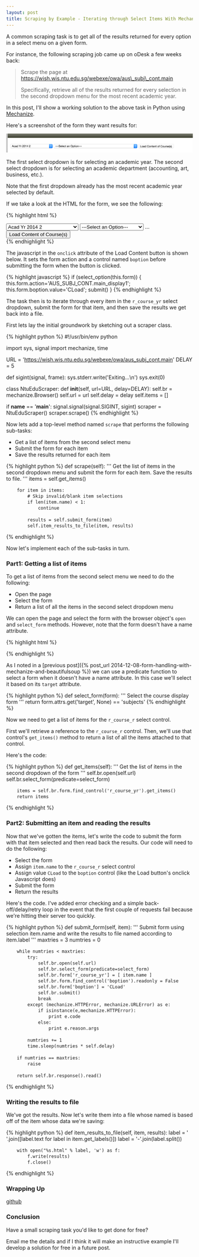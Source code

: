 ```yaml
---
layout: post
title: Scraping by Example - Iterating through Select Items With Mechanize
---
```


A common scraping task is to get all of the results returned for every option
in a select menu on a given form.

For instance, the following scraping job came up on oDesk a few weeks back:

> Scrape the page at https://wish.wis.ntu.edu.sg/webexe/owa/aus\_subj\_cont.main
>
> Specifically, retrieve all of the results returned for every selection in the second dropdown menu 
> for the most recent academic year.

In this post, I'll show a working solution to the above task in Python using
<a target="_blank" href="http://wwwsearch.sourceforge.net/mechanize/">Mechanize</a>.

Here's a screenshot of the form they want results for:

![Form Image](/assets/ntu-edu/1.png)

The first select dropdown is for selecting an academic year. The second select dropdown is for
selecting an academic department (accounting, art, business, etc.). 

Note that the first dropdown already has the most recent academic year selected by default. 

If we take a look at the HTML for the form, we see the following:

{% highlight html %}
<form action="AUS_SUBJ_CONT.main_display1" method="POST" target="subjects">
  <select name="acadsem">
    <option value="2006_S">Acad Yr 2006 Special Term I</option>
    <option value="2006_T">Acad Yr 2006 Special Term II</option>
    <option value="2006_1">Acad Yr 2006 1</option>
    ...
    <option selected="" value="2014_2">Acad Yr 2014 2</option>
  </select>
  <select name="r_course_yr">
    <option value="">---Select an Option---</option>
    <option value="ACC;GA;1;F">Accountancy (GA) Year 1</option>
    <option value="ACC;GA;2;F">Accountancy (GA) Year 2</option>
    <option value="ACC;GA;3;F">Accountancy (GA) Year 3</option>
    ...
  </select>  
  ...
  <input type="button" value="Load Content of Course(s)" 
    onclick="<see-below>">
</form>
{% endhighlight %}

The javascript in the `onclick` attribute of the Load Content button
is shown below. It sets the form action and a control named `boption`
before submitting the form when the button is clicked.

{% highlight javascript %}
if (select_option(this.form)) {
  this.form.action='AUS_SUBJ_CONT.main_display1';
  this.form.boption.value='CLoad';
  submit()
}
{% endhighlight %}

The task then is to iterate through every item in the `r_course_yr` select dropdown, submit
the form for that item, and then save the results we get back into a file. 

First lets lay the initial groundwork by sketching out a scraper class. 

{% highlight python %}
#!/usr/bin/env python

import sys, signal
import mechanize, time

URL = 'https://wish.wis.ntu.edu.sg/webexe/owa/aus_subj_cont.main'
DELAY = 5

def sigint(signal, frame):
    sys.stderr.write('Exiting...\n')
    sys.exit(0)    

class NtuEduScraper:
    def __init__(self, url=URL, delay=DELAY):
        self.br = mechanize.Browser()
        self.url = url
        self.delay = delay
        self.items = []

if __name__ == '__main__':
    signal.signal(signal.SIGINT, sigint)
    scraper = NtuEduScraper()
    scraper.scrape()
{% endhighlight %}

Now lets add a top-level method named `scrape` that performs the following sub-tasks:

* Get a list of items from the second select menu
* Submit the form for each item
* Save the results returned for each item

{% highlight python %}
    def scrape(self):
        '''
        Get the list of items in the second dropdown menu and submit 
        the form for each item. Save the results to file.
        '''
        items = self.get_items()

        for item in items:
            # Skip invalid/blank item selections
            if len(item.name) < 1:
                continue

            results = self.submit_form(item)
            self.item_results_to_file(item, results)
{% endhighlight %}

Now let's implement each of the sub-tasks in turn.

### Part1: Getting a list of items

To get a list of items from the second select menu we need to do the following:

* Open the page
* Select the form
* Return a list of all the items in the second select dropdown menu

We can open the page and select the form with the browser object's `open` and `select_form` methods. 
However, note that the form doesn't have a name attribute. 

{% highlight html %}
<form action="AUS_SUBJ_CONT.main_display1" method="POST" target="subjects">
{% endhighlight %}

As I noted in a [previous post]({% post_url 2014-12-08-form-handling-with-mechanize-and-beautifulsoup %})
we can use a predicate function to select a form when it doesn't have a name attribute. In this case 
we'll select it based on its `target` attribute.

{% highlight python %}
def select_form(form):
    '''
    Select the course display form
    '''
    return form.attrs.get('target', None) == 'subjects'
{% endhighlight %}

Now we need to get a list of items for the `r_course_r` select control. 

First we'll retrieve a reference to the `r_course_r` control. Then, we'll use that control's `get_items()` 
method to return a list of all the items attached to that control. 

Here's the code:

{% highlight python %}
    def get_items(self):
        '''
        Get the list of items in the second dropdown of the form
        '''
        self.br.open(self.url)
        self.br.select_form(predicate=select_form)

        items = self.br.form.find_control('r_course_yr').get_items()
        return items
{% endhighlight %}

### Part2: Submitting an item and reading the results

Now that we've gotten the items, let's write the code to submit the form
with that item selected and then read back the results. Our code will need
to do the following:

* Select the form
* Assign `item.name` to the `r_course_r` select control
* Assign value `CLoad` to the `boption` control  (like the Load button's onclick Javascript does)
* Submit the form
* Return the results

Here's the code. I've added error checking and a simple back-off/delay/retry loop in 
the event that the first couple of requests fail because we're hitting their server too quickly.

{% highlight python %}
    def submit_form(self, item):
        '''
        Submit form using selection item.name and write the results
        to file named according to item.label
        '''
        maxtries = 3
        numtries = 0

        while numtries < maxtries:
            try:
                self.br.open(self.url)
                self.br.select_form(predicate=select_form)
                self.br.form['r_course_yr'] = [ item.name ]
                self.br.form.find_control('boption').readonly = False
                self.br.form['boption'] = 'CLoad'
                self.br.submit()
                break
            except (mechanize.HTTPError, mechanize.URLError) as e:
                if isinstance(e,mechanize.HTTPError):
                    print e.code
                else:
                    print e.reason.args

            numtries += 1
            time.sleep(numtries * self.delay)

        if numtries == maxtries:
            raise

        return self.br.response().read()
{% endhighlight %}

### Writing the results to file

We've got the results. Now let's write them into a file whose named is based
off of the item whose data we're saving:

{% highlight python %}
    def item_results_to_file(self, item, results):
        label = ' '.join([label.text for label in item.get_labels()])
        label = '-'.join(label.split())

        with open("%s.html" % label, 'w') as f:
            f.write(results)
            f.close()
{% endhighlight %}

### Wrapping Up

[github](https://github.com/thayton/ntu-edu/blob/master/ntu-edu.py)

### Conclusion

Have a small scraping task you'd like to get done for free? 

Email me the details and if I think it will make an instructive example I'll develop a solution for free in a future post.
